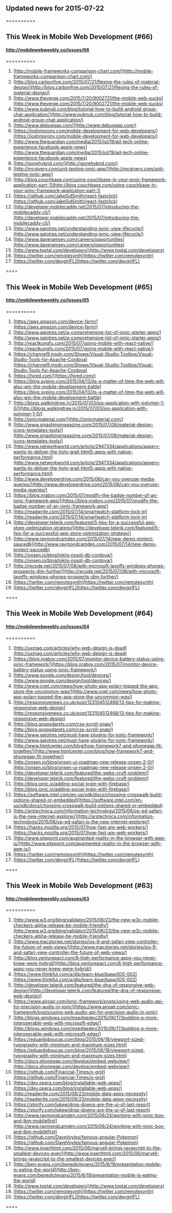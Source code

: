 ## Updated news for 2015-07-22 

==========
## This Week in Mobile Web Development (#66)
#### http://mobilewebweekly.co/issues/66

==========
  1. [http://mobile-frameworks-comparison-chart.com/](http://mobile-frameworks-comparison-chart.com/) 
  2. [http://blog.carbonfive.com/2015/07/21/flexing-the-rules-of-material-design/](http://blog.carbonfive.com/2015/07/21/flexing-the-rules-of-material-design/) 
  3. [http://www.theverge.com/2015/7/20/9002721/the-mobile-web-sucks](http://www.theverge.com/2015/7/20/9002721/the-mobile-web-sucks) 
  4. [http://www.pubnub.com/blog/tutorial-how-to-build-android-group-chat-application/](http://www.pubnub.com/blog/tutorial-how-to-build-android-group-chat-application/) 
  6. [http://www.debuggap.com/](http://www.debuggap.com/) 
  7. [https://joshmorony.com/mobile-development-for-web-developers/](https://joshmorony.com/mobile-development-for-web-developers/) 
  8. [http://www.theguardian.com/media/2015/jul/19/ad-tech-online-experience-facebook-apple-news](http://www.theguardian.com/media/2015/jul/19/ad-tech-online-experience-facebook-apple-news) 
  9. [http://gonehybrid.com/](http://gonehybrid.com/) 
  10. [http://mcgivery.com/unit-testing-ionic-app/](http://mcgivery.com/unit-testing-ionic-app/) 
  11. [http://blog.couchbase.com/using-couchbase-in-your-ionic-framework-application-part-1](http://blog.couchbase.com/using-couchbase-in-your-ionic-framework-application-part-1) 
  12. [https://github.com/JakeSidSmith/react-fastclick](https://github.com/JakeSidSmith/react-fastclick) 
  13. [http://developer.mobilecaddy.net/2015/07/introducing-the-mobilecaddy-cli/](http://developer.mobilecaddy.net/2015/07/introducing-the-mobilecaddy-cli/) 
  14. [http://www.gajotres.net/understanding-ionic-view-lifecycle/](http://www.gajotres.net/understanding-ionic-view-lifecycle/) 
  15. [http://www.daveramsey.com/careers/opportunities](http://www.daveramsey.com/careers/opportunities) 
  17. [http://www.toptal.com/developers](http://www.toptal.com/developers) 
  19. [https://twitter.com/remotesynth](https://twitter.com/remotesynth) 
  20. [https://twitter.com/devgirlFL](https://twitter.com/devgirlFL) 

====
## This Week in Mobile Web Development (#65)
#### http://mobilewebweekly.co/issues/65

==========
  1. [https://aws.amazon.com/device-farm/](https://aws.amazon.com/device-farm/) 
  2. [http://www.gajotres.net/a-comprehensive-list-of-ionic-starter-apps/](http://www.gajotres.net/a-comprehensive-list-of-ionic-starter-apps/) 
  3. [http://reactkungfu.com/2015/07/going-mobile-with-react-native/](http://reactkungfu.com/2015/07/going-mobile-with-react-native/) 
  4. [https://channel9.msdn.com/Shows/Visual-Studio-Toolbox/Visual-Studio-Tools-for-Apache-Cordova](https://channel9.msdn.com/Shows/Visual-Studio-Toolbox/Visual-Studio-Tools-for-Apache-Cordova) 
  5. [https://hired.com/](https://hired.com/) 
  7. [https://blog.svpino.com/2015/04/13/its-a-matter-of-time-the-web-will-also-win-the-mobile-development-battle](https://blog.svpino.com/2015/04/13/its-a-matter-of-time-the-web-will-also-win-the-mobile-development-battle) 
  8. [http://blogs.walkingtree.in/2015/07/03/ios-application-with-polymer-1-0/](http://blogs.walkingtree.in/2015/07/03/ios-application-with-polymer-1-0/) 
  9. [http://ionicmaterial.com/](http://ionicmaterial.com/) 
  10. [http://www.smashingmagazine.com/2015/07/08/material-design-icons-templates-tools/](http://www.smashingmagazine.com/2015/07/08/material-design-icons-templates-tools/) 
  12. [http://www.networkworld.com/article/2947334/applications/appery-wants-to-deliver-the-holy-grail-html5-apps-with-native-performance.html](http://www.networkworld.com/article/2947334/applications/appery-wants-to-deliver-the-holy-grail-html5-apps-with-native-performance.html) 
  13. [http://www.developerdrive.com/2015/06/can-you-overuse-media-queries/](http://www.developerdrive.com/2015/06/can-you-overuse-media-queries/) 
  14. [https://blog.nraboy.com/2015/07/modify-the-badge-number-of-an-ionic-framework-app/](https://blog.nraboy.com/2015/07/modify-the-badge-number-of-an-ionic-framework-app/) 
  15. [http://readwrite.com/2015/07/14/smartwatch-platform-lock-in](http://readwrite.com/2015/07/14/smartwatch-platform-lock-in) 
  16. [http://developer.telerik.com/featured/5-tips-for-a-successful-app-store-optimization-strategy/](http://developer.telerik.com/featured/5-tips-for-a-successful-app-store-optimization-strategy/) 
  17. [http://www.raymondcamden.com/2015/07/14/new-demo-project-saucedb](http://www.raymondcamden.com/2015/07/14/new-demo-project-saucedb) 
  18. [http://onsen.io/blog/lokijs-nosql-db-cordova/](http://onsen.io/blog/lokijs-nosql-db-cordova/) 
  19. [http://recode.net/2015/07/08/with-microsoft-layoffs-windows-phones-prospects-dim-further/](http://recode.net/2015/07/08/with-microsoft-layoffs-windows-phones-prospects-dim-further/) 
  20. [https://twitter.com/remotesynth](https://twitter.com/remotesynth) 
  21. [https://twitter.com/devgirlFL](https://twitter.com/devgirlFL) 

====
## This Week in Mobile Web Development (#64)
#### http://mobilewebweekly.co/issues/64

==========
  1. [http://uxmag.com/articles/why-web-design-is-dead](http://uxmag.com/articles/why-web-design-is-dead) 
  2. [https://blog.nraboy.com/2015/07/monitor-device-battery-status-using-ionic-framework/](https://blog.nraboy.com/2015/07/monitor-device-battery-status-using-ionic-framework/) 
  3. [http://www.google.com/design/tool/devices/](http://www.google.com/design/tool/devices/) 
  4. [http://www.cnet.com/news/how-photo-app-polarr-topped-the-app-store-the-uncommon-way/](http://www.cnet.com/news/how-photo-app-polarr-topped-the-app-store-the-uncommon-way/) 
  5. [http://responsivenews.co.uk/post/123104512468/13-tips-for-making-responsive-web-design](http://responsivenews.co.uk/post/123104512468/13-tips-for-making-responsive-web-design) 
  6. [http://blog.gospodarets.com/css-scroll-snap/](http://blog.gospodarets.com/css-scroll-snap/) 
  7. [http://www.gajotres.net/must-have-plugins-for-ionic-framework/](http://www.gajotres.net/must-have-plugins-for-ionic-framework/) 
  8. [http://www.htmlcenter.com/blog/how-framework7-and-phonegap-fit-together/](http://www.htmlcenter.com/blog/how-framework7-and-phonegap-fit-together/) 
  9. [http://onsen.io/blog/onsen-ui-roadmap-new-release-onsen-2-0/](http://onsen.io/blog/onsen-ui-roadmap-new-release-onsen-2-0/) 
  10. [http://developer.telerik.com/featured/the-webs-cruft-problem/](http://developer.telerik.com/featured/the-webs-cruft-problem/) 
  11. [http://blog.ionic.io/adding-social-login-with-firebase/](http://blog.ionic.io/adding-social-login-with-firebase/) 
  12. [https://software.intel.com/en-us/xdk/docs/choosing-crosswalk-build-options-shared-or-embedded](https://software.intel.com/en-us/xdk/docs/choosing-crosswalk-build-options-shared-or-embedded) 
  13. [http://arstechnica.com/information-technology/2015/06/op-ed-safari-is-the-new-internet-explorer/](http://arstechnica.com/information-technology/2015/06/op-ed-safari-is-the-new-internet-explorer/) 
  14. [https://hacks.mozilla.org/2015/07/how-fast-are-web-workers/](https://hacks.mozilla.org/2015/07/how-fast-are-web-workers/) 
  15. [http://www.sitepoint.com/augmented-reality-in-the-browser-with-awe-js/](http://www.sitepoint.com/augmented-reality-in-the-browser-with-awe-js/) 
  16. [https://twitter.com/remotesynth](https://twitter.com/remotesynth) 
  17. [https://twitter.com/devgirlFL](https://twitter.com/devgirlFL) 

====
## This Week in Mobile Web Development (#63)
#### http://mobilewebweekly.co/issues/63

==========
  1. [http://www.w3.org/blog/validator/2015/06/23/the-new-w3c-mobile-checkers-alpha-release-be-mobile-friendly/](http://www.w3.org/blog/validator/2015/06/23/the-new-w3c-mobile-checkers-alpha-release-be-mobile-friendly/) 
  2. [http://www.macstories.net/stories/ios-9-and-safari-view-controller-the-future-of-web-views/](http://www.macstories.net/stories/ios-9-and-safari-view-controller-the-future-of-web-views/) 
  3. [http://blog.venturepact.com/8-high-performance-apps-you-never-knew-were-hybrid/](http://blog.venturepact.com/8-high-performance-apps-you-never-knew-were-hybrid/) 
  4. [https://www.thinkful.com/a/dlp/learn-blue/base/IOS-002](https://www.thinkful.com/a/dlp/learn-blue/base/IOS-002) 
  6. [http://developer.telerik.com/featured/the-dna-of-responsive-web-design/](http://developer.telerik.com/featured/the-dna-of-responsive-web-design/) 
  7. [https://www.airpair.com/ionic-framework/posts/using-web-audio-api-for-precision-audio-in-ionic](https://www.airpair.com/ionic-framework/posts/using-web-audio-api-for-precision-audio-in-ionic) 
  8. [http://blogs.windows.com/msedgedev/2015/06/17/building-a-more-interoperable-web-with-microsoft-edge/](http://blogs.windows.com/msedgedev/2015/06/17/building-a-more-interoperable-web-with-microsoft-edge/) 
  9. [https://eduardoboucas.com/blog/2015/06/18/viewport-sized-typography-with-minimum-and-maximum-sizes.html](https://eduardoboucas.com/blog/2015/06/18/viewport-sized-typography-with-minimum-and-maximum-sizes.html) 
  10. [http://docs.phonegap.com/develop/embed-webview/](http://docs.phonegap.com/develop/embed-webview/) 
  11. [https://github.com/Financial-Times/o-grid](https://github.com/Financial-Times/o-grid) 
  12. [https://dev.opera.com/blog/installable-web-apps/](https://dev.opera.com/blog/installable-web-apps/) 
  13. [http://readwrite.com/2015/06/23/mobile-data-apps-necessity](http://readwrite.com/2015/06/23/mobile-data-apps-necessity) 
  14. [https://storify.com/lukew/drop-downs-are-the-ui-of-last-resort](https://storify.com/lukew/drop-downs-are-the-ui-of-last-resort) 
  15. [http://www.raymondcamden.com/2015/06/24/working-with-ionic-box-and-ibm-mobilefirst](http://www.raymondcamden.com/2015/06/24/working-with-ionic-box-and-ibm-mobilefirst) 
  16. [https://github.com/DaveVoyles/famous-angular-Pokemon](https://github.com/DaveVoyles/famous-angular-Pokemon) 
  17. [http://www.inserthtml.com/2015/06/marvell-brings-javascript-to-the-smallest-devices-ever/](http://www.inserthtml.com/2015/06/marvell-brings-javascript-to-the-smallest-devices-ever/) 
  18. [http://ben-evans.com/benedictevans/2015/6/19/presentation-mobile-is-eating-the-world](http://ben-evans.com/benedictevans/2015/6/19/presentation-mobile-is-eating-the-world) 
  19. [http://www.toptal.com/developers](http://www.toptal.com/developers) 
  21. [https://twitter.com/remotesynth](https://twitter.com/remotesynth) 
  22. [https://twitter.com/devgirlFL](https://twitter.com/devgirlFL) 

====
